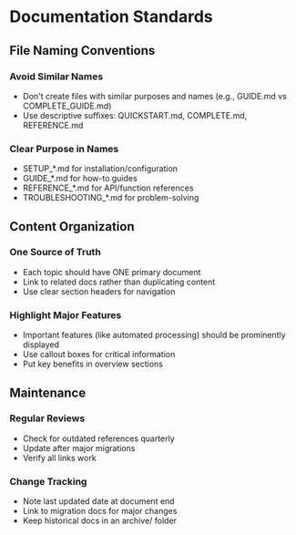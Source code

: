 # Documentation Standards

## File Naming Conventions

### Avoid Similar Names
- Don't create files with similar purposes and names (e.g., GUIDE.md vs COMPLETE_GUIDE.md)
- Use descriptive suffixes: QUICKSTART.md, COMPLETE.md, REFERENCE.md

### Clear Purpose in Names
- SETUP_*.md for installation/configuration
- GUIDE_*.md for how-to guides
- REFERENCE_*.md for API/function references
- TROUBLESHOOTING_*.md for problem-solving

## Content Organization

### One Source of Truth
- Each topic should have ONE primary document
- Link to related docs rather than duplicating content
- Use clear section headers for navigation

### Highlight Major Features
- Important features (like automated processing) should be prominently displayed
- Use callout boxes for critical information
- Put key benefits in overview sections

## Maintenance

### Regular Reviews
- Check for outdated references quarterly
- Update after major migrations
- Verify all links work

### Change Tracking
- Note last updated date at document end
- Link to migration docs for major changes
- Keep historical docs in an archive/ folder